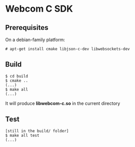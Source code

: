 # Webcom C SDK

## Prerequisites

On a debian-family platform:

```
# apt-get install cmake libjson-c-dev libwebsockets-dev
```

## Build

```
$ cd build
$ cmake ..
(...)
$ make all
(...)
```

It will produce **libwebcom-c.so** in the current directory

## Test

```
[still in the build/ folder]
$ make all test
(...)
```

